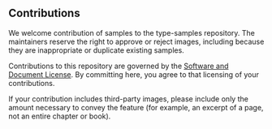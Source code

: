 ## Contributions

We welcome contribution of samples to the type-samples repository. The maintainers reserve the right to approve or reject images, including because they are inappropriate or duplicate existing samples.

Contributions to this repository are governed by the [Software and Document License](http://www.w3.org/Consortium/Legal/copyright-software). By committing here, you agree to that licensing of your contributions.

If your contribution includes third-party images, please include only the amount necessary to convey the feature (for example, an excerpt of a page, not an entire chapter or book).

